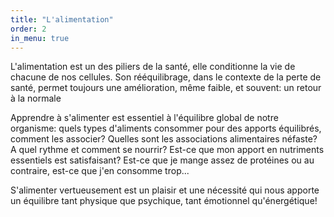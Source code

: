 ```yaml
---
title: "L'alimentation"
order: 2
in_menu: true
---
```

L'alimentation est un des piliers de la santé, elle conditionne la vie de chacune de nos cellules. Son rééquilibrage, dans le contexte de la perte de santé, permet toujours une amélioration, même faible, et souvent: un retour à la normale 

Apprendre à s'alimenter est essentiel à l'équilibre global de notre organisme: quels types d'aliments consommer pour des apports équilibrés, comment les associer? Quelles sont les associations alimentaires néfaste? A quel rythme et comment se nourrir? Est-ce que mon apport en nutriments essentiels est satisfaisant? Est-ce que je mange assez de protéines ou au contraire, est-ce que j'en consomme trop...

S'alimenter vertueusement est un plaisir et une nécessité qui nous apporte un équilibre tant physique que psychique, tant émotionnel qu'énergétique! 